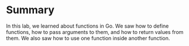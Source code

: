 # Summary

In this lab, we learned about functions in Go. We saw how to define functions, how to pass arguments to them, and how to return values from them. We also saw how to use one function inside another function.
